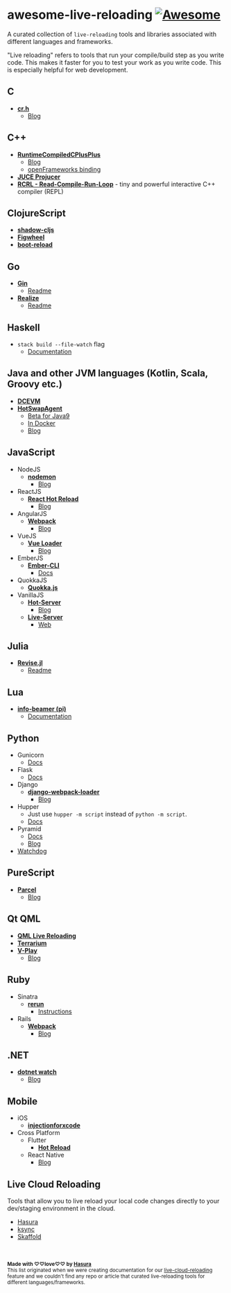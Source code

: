 # awesome-live-reloading [![Awesome](https://cdn.rawgit.com/sindresorhus/awesome/d7305f38d29fed78fa85652e3a63e154dd8e8829/media/badge.svg)](https://github.com/sindresorhus/awesome)

A curated collection of `live-reloading` tools and libraries associated with different languages and frameworks.

"Live reloading" refers to tools that run your compile/build step as you write code. This makes it faster for you to test your work as you write code. This is especially helpful for web development.

## C
  - [**cr.h**](https://github.com/fungos/cr)
    - [Blog](https://fungos.github.io/blog/2017/11/20/cr.h-a-simple-c-hot-reload-header-only-library/)

## C++
  - [**RuntimeCompiledCPlusPlus**](https://github.com/RuntimeCompiledCPlusPlus/RuntimeCompiledCPlusPlus)
    - [Blog](https://github.com/RuntimeCompiledCPlusPlus/RuntimeCompiledCPlusPlus/wiki)
    - [openFrameworks binding](https://github.com/ofnode/ofLiveApp)
  - [**JUCE Projucer**](https://juce.com/discover/projucer)
  - [**RCRL - Read-Compile-Run-Loop**](https://github.com/onqtam/rcrl) - tiny and powerful interactive C++ compiler (REPL)

## ClojureScript
  - [**shadow-cljs**](http://shadow-cljs.org/)
  - [**Figwheel**](https://github.com/bhauman/lein-figwheel)
  - [**boot-reload**](https://github.com/adzerk-oss/boot-reload)

## Go
  - [**Gin**](https://github.com/codegangsta/gin)
    - [Readme](https://github.com/codegangsta/gin/blob/master/README.md)
  - [**Realize**](https://github.com/oxequa/realize)
    - [Readme](https://github.com/oxequa/realize/blob/master/README.md)

## Haskell
  - `stack build --file-watch` flag
    - [Documentation](https://docs.haskellstack.org/en/stable/build_command/#flags)

## Java and other JVM languages (Kotlin, Scala, Groovy etc.)
  - [**DCEVM**](https://github.com/dcevm/dcevm)
  - [**HotSwapAgent**](https://github.com/HotswapProjects/HotswapAgent)
    - [Beta for Java9](https://github.com/HotswapProjects/openjdk-jdk9)
    - [In Docker](https://github.com/HotswapProjects/hotswap-docklands)
    - [Blog](https://blog.payara.fish/using-hotswapagent-to-speed-up-development)

## JavaScript
  - NodeJS
    - [**nodemon**](https://github.com/remy/nodemon)
      - [Blog](https://hackernoon.com/nodemon-example-tutorial-npm-start-script-auto-watch-47cd702fe442)
  - ReactJS
    - [**React Hot Reload**](https://github.com/gaearon/react-hot-loader)
      - [Blog](http://gaearon.github.io/react-hot-loader/getstarted/)
  - AngularJS
    - [**Webpack**](https://github.com/webpack/webpack)
      - [Blog](https://damienbod.com/2017/02/01/hot-module-replacement-with-angular-2-and-webpack/)
  - VueJS
    - [**Vue Loader**](https://github.com/vuejs/vue-loader)
      - [Blog](https://vue-loader.vuejs.org/guide/hot-reload.html)
  - EmberJS
    - [**Ember-CLI**](https://ember-cli.com/)
      - [Docs](https://github.com/ember-cli/ember-cli-inject-live-reload)
  - QuokkaJS
    - [**Quokka.js**](https://quokkajs.com/docs/configuration.html)
  - VanillaJS
    - [**Hot-Server**](https://github.com/1wheel/hot-server)
      - [Blog](https://roadtolarissa.com/hot-reload/)
    - [**Live-Server**](https://github.com/tapio/live-server)
      - [Web](http://tapiov.net/live-server/)

## Julia
  - [**Revise.jl**](https://github.com/timholy/Revise.jl)
    - [Readme](https://github.com/timholy/Revise.jl/blob/master/README.md)

## Lua
  - [**info-beamer (pi)**](https://info-beamer.com/pi)
     - [Documentation](https://info-beamer.com/doc/info-beamer)

## Python
  - Gunicorn
    - [Docs](http://docs.gunicorn.org/en/stable/settings.html#debugging)
  - Flask
    - [Docs](http://flask.pocoo.org/docs/0.12/quickstart/#debug-mode)
  - Django
    - [**django-webpack-loader**](https://github.com/owais/django-webpack-loader)
      - [Blog](https://owais.lone.pw/blog/webpack-plus-reactjs-and-django/)
  - Hupper
    - Just use `hupper -m script` instead of `python -m script`.
    - [Docs](https://docs.pylonsproject.org/projects/hupper/en/latest/)
  - Pyramid
    - [Docs](https://docs.pylonsproject.org/projects/pyramid/en/1.9-branch/pscripts/pserve.html)
    - [Blog](https://owais.lone.pw/blog/webpack-plus-reactjs-and-django/)
  - [Watchdog](https://github.com/gorakhargosh/watchdog)

## PureScript
  - [**Parcel**](https://github.com/parcel-bundler/parcel)
    - [Blog](https://qiita.com/kimagure/items/a870d250f75a6822759b)

## Qt QML
  - [**QML Live Reloading**](https://doc.qt.io/QtQmlLive/index.html)
  - [**Terrarium**](https://github.com/penk/terrarium-app)
  - [**V-Play**](https://v-play.net/)
    - [Blog](https://v-play.net/updates/release-2-14-0-live-code-reloading-for-desktop-ios-android)

## Ruby
  - Sinatra
    - [**rerun**](https://github.com/alexch/rerun)
      - [Instructions](http://sinatrarb.com/faq.html#reloading)
  - Rails
    - [**Webpack**](https://github.com/webpack/webpack)
      - [Blog](https://medium.com/@hpux/rails-5-1-loves-javascript-a1d84d5318b)

## .NET
  - [**dotnet watch**](https://github.com/aspnet/DotNetTools/blob/master/src/dotnet-watch/README.md)
    - [Blog](https://docs.microsoft.com/en-us/aspnet/core/tutorials/dotnet-watch?view=aspnetcore-2.1)

## Mobile

  - iOS
    - [**injectionforxcode**](https://github.com/johnno1962/injectionforxcode)
  - Cross Platform
    - Flutter
      - [**Hot Reload**](https://flutter.io/hot-reload/)
    - React Native
      - [Blog](https://facebook.github.io/react-native/blog/2016/03/24/introducing-hot-reloading.html)


## Live Cloud Reloading

Tools that allow you to live reload your local code changes directly to your dev/staging environment in the cloud.

  - [Hasura](https://hasura.io)
  - [ksync](https://github.com/vapor-ware/ksync)
  - [Skaffold](https://github.com/GoogleContainerTools/skaffold)

<br>
<br>
<sup><b>Made with ♡♡love♡♡ by <a href="https://hasura.io">Hasura</a></b></sup>
<br>
<sup>This list originated when we were creating documentation for our <a href="https://blog.hasura.io/introducing-live-reloading-on-the-cloud-for-faster-development-3e67f23ca8ee">live-cloud-reloading</a> feature and we couldn't find any repo or article that curated live-reloading tools for different languages/frameworks.  </sup>

